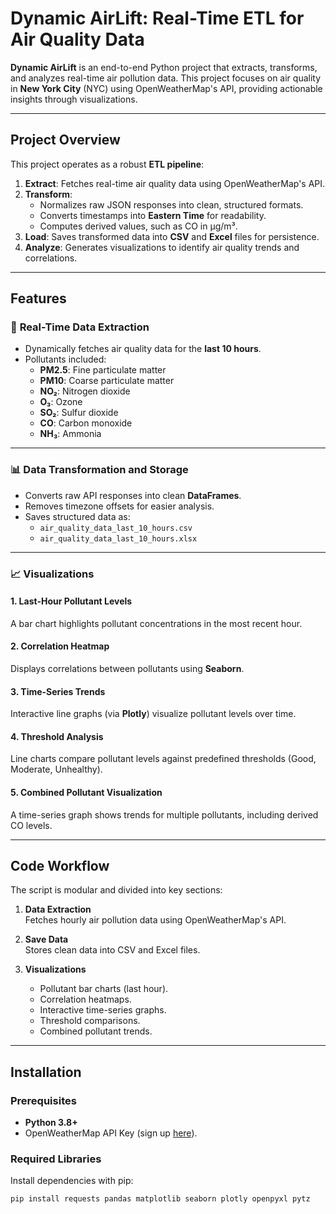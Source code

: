 # **Dynamic AirLift: Real-Time ETL for Air Quality Data**

**Dynamic AirLift** is an end-to-end Python project that extracts, transforms, and analyzes real-time air pollution data. This project focuses on air quality in **New York City** (NYC) using OpenWeatherMap's API, providing actionable insights through visualizations.

---

## **Project Overview**

This project operates as a robust **ETL pipeline**:

1. **Extract**: Fetches real-time air quality data using OpenWeatherMap's API.
2. **Transform**:
   - Normalizes raw JSON responses into clean, structured formats.
   - Converts timestamps into **Eastern Time** for readability.
   - Computes derived values, such as CO in µg/m³.
3. **Load**: Saves transformed data into **CSV** and **Excel** files for persistence.
4. **Analyze**: Generates visualizations to identify air quality trends and correlations.

---

## **Features**

### 🚀 **Real-Time Data Extraction**
- Dynamically fetches air quality data for the **last 10 hours**.
- Pollutants included:
   - **PM2.5**: Fine particulate matter
   - **PM10**: Coarse particulate matter
   - **NO₂**: Nitrogen dioxide
   - **O₃**: Ozone
   - **SO₂**: Sulfur dioxide
   - **CO**: Carbon monoxide
   - **NH₃**: Ammonia

---

### 📊 **Data Transformation and Storage**
- Converts raw API responses into clean **DataFrames**.
- Removes timezone offsets for easier analysis.
- Saves structured data as:
   - `air_quality_data_last_10_hours.csv`
   - `air_quality_data_last_10_hours.xlsx`

---

### 📈 **Visualizations**

#### 1. **Last-Hour Pollutant Levels**  
A bar chart highlights pollutant concentrations in the most recent hour.

#### 2. **Correlation Heatmap**  
Displays correlations between pollutants using **Seaborn**.

#### 3. **Time-Series Trends**  
Interactive line graphs (via **Plotly**) visualize pollutant levels over time.

#### 4. **Threshold Analysis**  
Line charts compare pollutant levels against predefined thresholds (Good, Moderate, Unhealthy).

#### 5. **Combined Pollutant Visualization**  
A time-series graph shows trends for multiple pollutants, including derived CO levels.

---

## **Code Workflow**

The script is modular and divided into key sections:

1. **Data Extraction**  
   Fetches hourly air pollution data using OpenWeatherMap's API.

2. **Save Data**  
   Stores clean data into CSV and Excel files.

3. **Visualizations**  
   - Pollutant bar charts (last hour).  
   - Correlation heatmaps.  
   - Interactive time-series graphs.  
   - Threshold comparisons.  
   - Combined pollutant trends.

---

## **Installation**

### Prerequisites
- **Python 3.8+**
- OpenWeatherMap API Key (sign up [here](https://openweathermap.org/api)).

### Required Libraries
Install dependencies with pip:

```bash
pip install requests pandas matplotlib seaborn plotly openpyxl pytz
